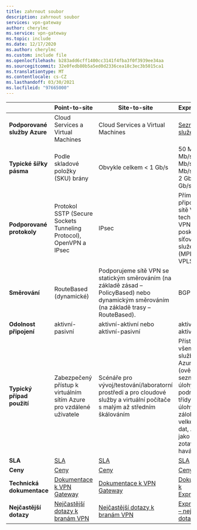 ```yaml
---
title: zahrnout soubor
description: zahrnout soubor
services: vpn-gateway
author: cherylmc
ms.service: vpn-gateway
ms.topic: include
ms.date: 12/17/2020
ms.author: cherylmc
ms.custom: include file
ms.openlocfilehash: b283add6cff1400cc3141f4fba3f0f3939ee34aa
ms.sourcegitcommit: 32e0fedb80b5a5ed0d2336cea18c3ec3b5015ca1
ms.translationtype: MT
ms.contentlocale: cs-CZ
ms.lasthandoff: 03/30/2021
ms.locfileid: "97665000"
---
```

|  | **Point-to-site** | **Site-to-site** | **ExpressRoute** |
| --- | --- | --- | --- |
| **Podporované služby Azure** |Cloud Services a Virtual Machines |Cloud Services a Virtual Machines |[Seznam služeb](../articles/expressroute/expressroute-faqs.md#supported-services) |
| **Typické šířky pásma** |Podle skladové položky (SKU) brány |Obvykle celkem < 1 Gb/s |50 Mb/s, 100 Mb/s, 200 Mb/s, 500 Mb/s, 1 Gb/s, 2 Gb/s, 5 Gb/s, 10 Gb/s |
| **Podporované protokoly** |Protokol SSTP (Secure Sockets Tunneling Protocol), OpenVPN a IPsec |IPsec |Přímé připojení přes sítě VLAN, technologie VPN od poskytovatelů síťových služeb (MPLS, VPLS…) |
| **Směrování** |RouteBased (dynamické) |Podporujeme sítě VPN se statickým směrováním (na základě zásad – PolicyBased) nebo dynamickým směrováním (na základě trasy – RouteBased). |BGP |
| **Odolnost připojení** |aktivní-pasivní |aktivní-aktivní nebo aktivní-pasivní |aktivní-aktivní |
| **Typický případ použití** |Zabezpečený přístup k virtuálním sítím Azure pro vzdálené uživatele |Scénáře pro vývoj/testování/laboratorní prostředí a pro cloudové služby a virtuální počítače s malým až středním škálováním |Přístup ke všem službám Azure (ověřený seznam), úlohy podnikové třídy a kritické úlohy, zálohování, velké objemy dat, Azure jako web pro zotavení po havárii |
| **SLA** |[SLA](https://azure.microsoft.com/support/legal/sla/) |[SLA](https://azure.microsoft.com/support/legal/sla/) |[SLA](https://azure.microsoft.com/support/legal/sla/) |
| **Ceny** |[Ceny](https://azure.microsoft.com/pricing/details/vpn-gateway/) |[Ceny](https://azure.microsoft.com/pricing/details/vpn-gateway/) |[Ceny](https://azure.microsoft.com/pricing/details/expressroute/) |
| **Technická dokumentace** |[Dokumentace k VPN Gateway](https://azure.microsoft.com/documentation/services/vpn-gateway/) |[Dokumentace k VPN Gateway](https://azure.microsoft.com/documentation/services/vpn-gateway/) |[Dokumentace k ExpressRoute](https://azure.microsoft.com/documentation/services/expressroute/) |
| **Nejčastější dotazy** |[Nejčastější dotazy k branám VPN](../articles/vpn-gateway/vpn-gateway-vpn-faq.md) |[Nejčastější dotazy k branám VPN](../articles/vpn-gateway/vpn-gateway-vpn-faq.md) |[ExpressRoute – nejčastější dotazy](../articles/expressroute/expressroute-faqs.md) |
